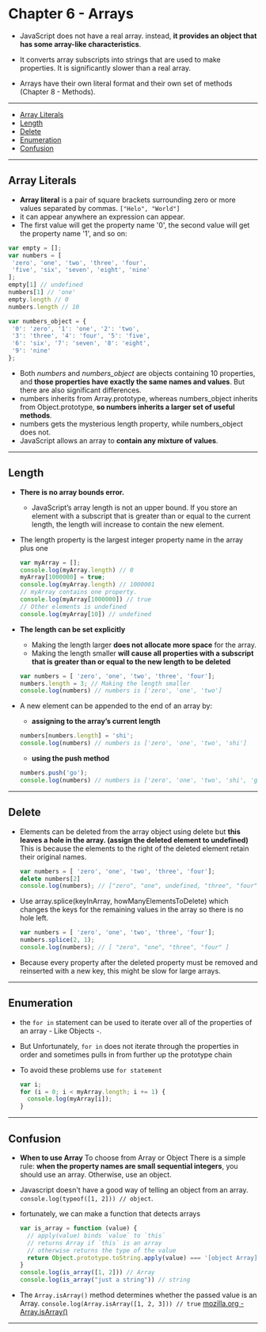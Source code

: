 # Chapter 6 - Arrays

- JavaScript does not have a real array. instead, **it provides an object that has some array-like characteristics**.

- It converts array subscripts into strings that are used to make properties. It is significantly slower than a real array.

- Arrays have their own literal format and their own set of methods (Chapter 8 - Methods).

---

- [Array Literals](#Array-Literals)
- [Length](#Length)
- [Delete](#delete)
- [Enumeration](#enumeration)
- [Confusion](#confusion)

---

## Array Literals

- **Array literal** is a pair of square brackets surrounding zero or more values separated by commas. `["Helo", "World"]`
- it can appear anywhere an expression can appear. 
- The first value will get the property name '0', the second value will get the property name '1', and so on:

```js
var empty = [];
var numbers = [
 'zero', 'one', 'two', 'three', 'four',
 'five', 'six', 'seven', 'eight', 'nine'
];
empty[1] // undefined
numbers[1] // 'one'
empty.length // 0
numbers.length // 10

var numbers_object = {
 '0': 'zero', '1': 'one', '2': 'two',
 '3': 'three', '4': 'four', '5': 'five',
 '6': 'six', '7': 'seven', '8': 'eight',
 '9': 'nine'
};
```

- Both *numbers* and *numbers_object* are objects containing 10 properties, and **those properties have exactly the same names and values**. But there are also significant differences.
- numbers inherits from Array.prototype, whereas numbers_object inherits from Object.prototype, **so numbers inherits a larger set of useful methods**.
- numbers gets the mysterious length property, while numbers_object does not.
- JavaScript allows an array to **contain any mixture of values**.

---

## Length

- **There is no array bounds error.**
  - JavaScript’s array length is not an upper bound. If you store an element with a subscript that is greater than or equal to the current length, the length will increase to contain the new element.
- The length property is the largest integer property name in the array plus one

  ```js
  var myArray = [];
  console.log(myArray.length) // 0
  myArray[1000000] = true;
  console.log(myArray.length) // 1000001
  // myArray contains one property.
  console.log(myArray[1000000]) // true
  // Other elements is undefined
  console.log(myArray[10]) // undefined
  ```

- **The length can be set explicitly**
  - Making the length larger **does not allocate more space** for the array.
  - Making the length smaller **will cause all properties with a subscript that is greater than or equal to the new length to be deleted**

  ```js
  var numbers = [ 'zero', 'one', 'two', 'three', 'four'];
  numbers.length = 3; // Making the length smaller
  console.log(numbers) // numbers is ['zero', 'one', 'two']
  ```

- A new element can be appended to the end of an array by:
  - **assigning to the array’s current length**

  ```js
  numbers[numbers.length] = 'shi';
  console.log(numbers) // numbers is ['zero', 'one', 'two', 'shi']
  ```

  - **using the push method**
  
  ```js
  numbers.push('go');
  console.log(numbers) // numbers is ['zero', 'one', 'two', 'shi', 'go']
  ```

---

## Delete

- Elements can be deleted from the array object using delete but **this leaves a hole in the array. (assign the deleted element to undefined)** This is because the elements to the right of the deleted element retain their original names.

  ```js
  var numbers = [ 'zero', 'one', 'two', 'three', 'four'];
  delete numbers[2]
  console.log(numbers); // ["zero", "one", undefined, "three", "four"]
  ```

- Use array.splice(keyInArray, howManyElementsToDelete) which changes the keys for the remaining values in the array so there is no hole left.

  ```js
  var numbers = [ 'zero', 'one', 'two', 'three', 'four'];
  numbers.splice(2, 1);
  console.log(numbers); // [ "zero", "one", "three", "four" ]
  ```

- Because every property after the deleted property must be removed and reinserted with a new key, this might be slow for large arrays.

---

## Enumeration

- the `for in` statement can be used to iterate over all of the properties of an array - Like Objects -.
- But Unfortunately, `for in` does not iterate through the properties in order and sometimes pulls in from further up the prototype chain
- To avoid these problems use `for statement`
  
  ```js
  var i;
  for (i = 0; i < myArray.length; i += 1) {
    console.log(myArray[i]);
  }
  ```

---

## Confusion

- **When to use Array**
To choose from Array or Object There is a simple rule: **when the property names are small sequential integers**, you should use an array. Otherwise, use an object.

- Javascript doesn't have a good way of telling an object from an array. `console.log(typeof([1, 2])) // object`.
- fortunately, we can make a function that detects arrays
  
  ```js
  var is_array = function (value) {
    // apply(value) binds `value` to `this` 
    // returns Array if `this` is an array
    // otherwise returns the type of the value
    return Object.prototype.toString.apply(value) === '[object Array]' ? "Array" : typeof(value) ;
  }
  console.log(is_array([1, 2])) // Array
  console.log(is_array("just a string")) // string
  ```

- The `Array.isArray()` method determines whether the passed value is an Array. `console.log(Array.isArray([1, 2, 3])) // true`
  [mozilla.org - Array.isArray()](https://developer.mozilla.org/en-US/docs/Web/JavaScript/Reference/Global_Objects/Array/isArray)

---
